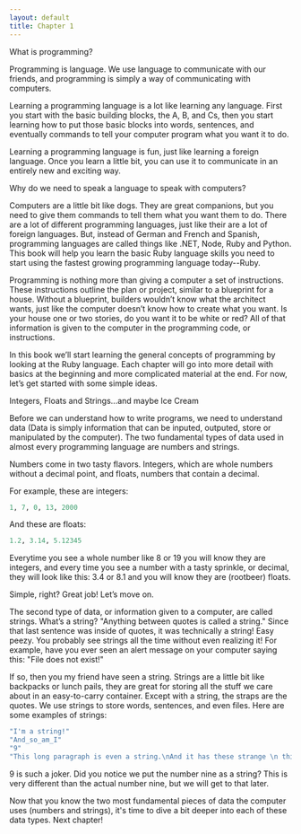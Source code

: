 ```yaml
---
layout: default
title: Chapter 1
---
```


What is programming? 

Programming is language. We use language to communicate with our friends, and programming is simply a way of communicating with computers.

Learning a programming language is a lot like learning any language. First you start with the basic building blocks, the A, B, and Cs, then you start learning how to put those basic blocks into words, sentences, and eventually commands to tell your computer program what you want it to do.

Learning a programming language is fun, just like learning a foreign language. Once you learn a little bit, you can use it to communicate in an entirely new and exciting way.

Why do we need to speak a language to speak with computers?

Computers are a little bit like dogs. They are great companions, but you need to give them commands to tell them what you want them to do. There are a lot of different programming languages, just like their are a lot of foreign languages. But, instead of German and French and Spanish, programming languages are called things like .NET,  Node, Ruby and Python. This book will help you learn the basic Ruby language skills you need to start using the fastest growing programming language today--Ruby.

Programming is nothing more than giving a computer a set of instructions. These instructions outline the plan or project, similar to a blueprint for a house. Without a blueprint, builders wouldn’t know what the architect wants, just like the computer doesn’t know how to create what you want. Is your house one or two stories, do you want it to be white or red? All of that information is given to the computer in the programming code, or instructions.

In this book we’ll start learning the general concepts of programming by looking at the Ruby language. Each chapter will go into more detail with basics at the beginning and more complicated material at the end. For now, let’s get started with some simple ideas.

Integers, Floats and Strings...and maybe Ice Cream

Before we can understand how to write programs, we need to understand data (Data is simply information that can be inputed, outputed, store or manipulated by the computer). The two fundamental types of data used in almost every programming language are numbers and strings. 

Numbers come in two tasty flavors. Integers, which are whole numbers without a decimal point, and floats, numbers that contain a decimal.

For example, these are integers: 

```ruby
1, 7, 0, 13, 2000
```

And these are floats:

```ruby
1.2, 3.14, 5.12345
```

Everytime you see a whole number like 8 or 19 you will know they are integers, and every time you see a number with a tasty sprinkle, or decimal, they will look like this: 3.4 or 8.1 and you will know they are (rootbeer) floats.

Simple, right? Great job! Let’s move on.

The second type of data, or information given to a computer, are called strings. What’s a string? "Anything between quotes is called a string." Since that last sentence was inside of quotes, it was technically a string! Easy peezy. You probably see strings all the time without even realizing it! For example, have you ever seen an alert message on your computer saying this: "File does not exist!"

If so, then you my friend have seen a string. Strings are a little bit like backpacks or lunch pails, they are great for storing all the stuff we care about in an easy-to-carry container. Except with a string, the straps are the quotes. We use strings to store words, sentences, and even files. Here are some examples of strings:

```ruby
"I'm a string!"
"And_so_am_I"
"9"
"This long paragraph is even a string.\nAnd it has these strange \n things that we'll explain later."
```

9 is such a joker. Did you notice we put the number nine as a string? This is very different than the actual number nine, but we will get to that later.

Now that you know the two most fundamental pieces of data the computer uses (numbers and strings), it's time to dive a bit deeper into each of these data types. Next chapter!